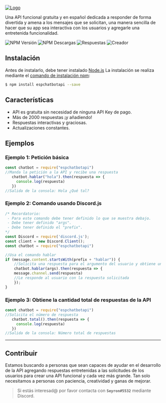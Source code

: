 [![Logo](https://i.imgur.com/r74nCr1.png)](https://www.npmjs.com/package/espchatbotapi/)

Una API funcional gratuita y en español dedicada a responder de forma divertida y amena a los mensajes que se solicitan, una manera sencilla de hacer que su app sea interactiva con los usuarios y agregarle una entretenida funcionalidad.

  ![NPM Versión](https://raster.shields.io/badge/Versión-1.3.9-brightgreen)
  ![NPM Descargas](https://raster.shields.io/badge/Descargas-86-blue)
  ![Respuestas](https://raster.shields.io/badge/Respuestas-2083-yellow)
  ![Creador](https://raster.shields.io/static/v1?label=Creador&message=Seyron#5532&color=RED?style=flat&logo=appveyor)

## Instalación
Antes de instalarlo, debe tener instalado [Node.js](https://nodejs.org/en/download/)
La instalación se realiza mediante el [comando de instalación npm](https://docs.npmjs.com/getting-started/installing-npm-packages-locally):

```bash
$ npm install espchatbotapi --save
```


## Características
* API es gratuita sin necesidad de ninguna API Key de pago.
* Más de 2000 respuestas ¡y añadiendo!
* Respuestas interactivas y graciosas.
* Actualizaciones constantes.


## Ejemplos

### Ejemplo 1: Petición básica
```js
const chatbot = require("espchatbotapi")
//Manda la petición a la API y recibe una respuesta
   chatbot.hablar("hola").then(respuesta => {
     console.log(respuesta)
   })
//Salida de la consola: Hola ¿Qué tal?
```

### Ejemplo 2: Comando usando Discord.js
```js
/* Recordatorio:
 - Para este comando debe tener definido lo que se muestra debajo.
 - Debe tener definido "args".
 - Debe tener definido el "prefix".
*/
const Discord = require('discord.js');
const client = new Discord.Client();
const chatbot = require("espchatbotapi")

//Usa el comando hablar
if (message.content.startsWith(prefix + "hablar")) {
	//Solicita una respuesta para el argumento del usuario y obtiene una respuesta de la API
    chatbot.hablar(args).then(respuesta => {
    message.channel.send(respuesta)
    //Le responde al usuario con la respuesta solicitada
    });
}
```

### Ejemplo 3: Obtiene la cantidad total de respuestas de la API
```js
const chatbot = require("espchatbotapi")
//Solicita el número de respuesta
   chatbot.total().then(respuesta => {
     console.log(respuesta)
   })
//Salida de la consola: Número total de respuestas
```



------

## Contribuir

Estamos buscando a personas que sean capaces de ayudar en el desarrollo de la API agregando respuestas entretenidas a las solicitudes de los usuarios para crear una API funcional y cada vez más grande. Tan solo necesitamos a personas con paciencia, creatividad y ganas de mejorar.

> Si estás interesad@ por favor contacta con **``Seyron#5532``** mediante Discord.